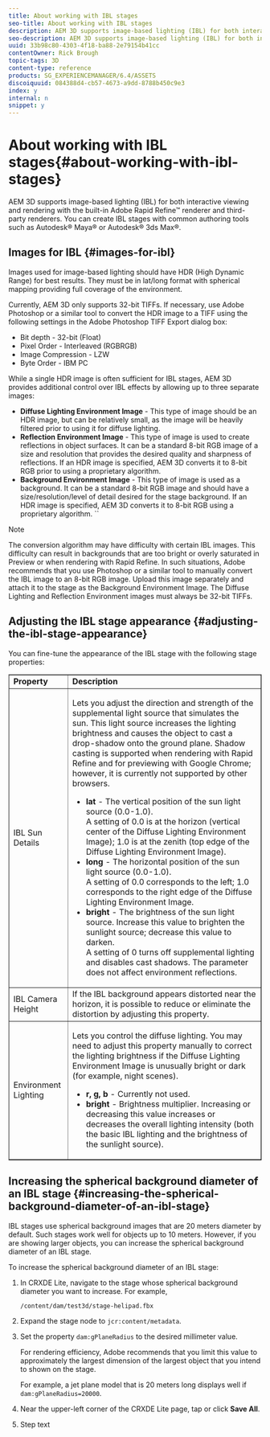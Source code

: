 ```yaml
---
title: About working with IBL stages
seo-title: About working with IBL stages
description: AEM 3D supports image-based lighting (IBL) for both interactive viewing and rendering with the built-in Adobe Rapid Refine™ renderer and third-party renderers.
seo-description: AEM 3D supports image-based lighting (IBL) for both interactive viewing and rendering with the built-in Adobe Rapid Refine™ renderer and third-party renderers.
uuid: 33b98c80-4303-4f18-ba88-2e79154b41cc
contentOwner: Rick Brough
topic-tags: 3D
content-type: reference
products: SG_EXPERIENCEMANAGER/6.4/ASSETS
discoiquuid: 084388d4-cb57-4673-a9dd-8788b450c9e3
index: y
internal: n
snippet: y
---
```


# About working with IBL stages{#about-working-with-ibl-stages}

AEM 3D supports image-based lighting (IBL) for both interactive viewing and rendering with the built-in Adobe Rapid Refine™ renderer and third-party renderers. You can create IBL stages with common authoring tools such as Autodesk® Maya® or Autodesk® 3ds Max®.

## Images for IBL {#images-for-ibl}

Images used for image-based lighting should have HDR (High Dynamic Range) for best results. They must be in lat/long format with spherical mapping providing full coverage of the environment.

Currently, AEM 3D only supports 32-bit TIFFs. If necessary, use Adobe Photoshop or a similar tool to convert the HDR image to a TIFF using the following settings in the Adobe Photoshop TIFF Export dialog box:

* Bit depth - 32-bit (Float)
* Pixel Order - Interleaved (RGBRGB)
* Image Compression - LZW
* Byte Order - IBM PC

While a single HDR image is often sufficient for IBL stages, AEM 3D provides additional control over IBL effects by allowing up to three separate images:

* **Diffuse Lighting Environment Image** - This type of image should be an HDR image, but can be relatively small, as the image will be heavily filtered prior to using it for diffuse lighting.
* **Reflection Environment Image** - This type of image is used to create reflections in object surfaces. It can be a standard 8-bit RGB image of a size and resolution that provides the desired quality and sharpness of reflections. If an HDR image is specified, AEM 3D converts it to 8-bit RGB prior to using a proprietary algorithm.
* **Background Environment Image** - This type of image is used as a background. It can be a standard 8-bit RGB image and should have a size/resolution/level of detail desired for the stage background. If an HDR image is specified, AEM 3D converts it to 8-bit RGB using a proprietary algorithm. ``

>[!NOTE]
>
>The conversion algorithm may have difficulty with certain IBL images. This difficulty can result in backgrounds that are too bright or overly saturated in Preview or when rendering with Rapid Refine. In such situations, Adobe recommends that you use Photoshop or a similar tool to manually convert the IBL image to an 8-bit RGB image. Upload this image separately and attach it to the stage as the Background Environment Image. The Diffuse Lighting and Reflection Environment images must always be 32-bit TIFFs.

## Adjusting the IBL stage appearance {#adjusting-the-ibl-stage-appearance}

You can fine-tune the appearance of the IBL stage with the following stage properties:

<table border="1" cellpadding="1" cellspacing="0" width="100%"> 
 <tbody> 
  <tr> 
   <td><strong>Property</strong><br /> </td> 
   <td><strong>Description</strong></td> 
  </tr> 
  <tr> 
   <td>IBL Sun Details</td> 
   <td><p>Lets you adjust the direction and strength of the supplemental light source that simulates the sun. <span class="diff-html-added">This light source increases the lighting brightness and causes the object to cast a drop-shadow onto the ground plane. Shadow casting is supported when rendering with Rapid Refine and for previewing with Google Chrome; however, it is currently not supported by other browsers.</span></p> 
    <ul> 
     <li><strong>lat</strong> - The vertical position of the sun light source (<span class="code">0.0</span>-<span class="code">1.0</span>).<br /> A setting of <span class="code">0.0</span> is at the horizon (vertical center of the Diffuse Lighting Environment Image); <span class="code">1.0</span> is at the zenith (top edge of the Diffuse Lighting Environment Image).</li> 
     <li><strong>long</strong> - The horizontal position of the sun light source (<span class="code">0.0</span>-<span class="code">1.0</span>).<br /> A setting of 0.0 corresponds to the left; 1.0 corresponds to the right edge of the Diffuse Lighting Environment Image.<br /> </li> 
     <li><strong>bright</strong> - The brightness of the sun light source. Increase this value to brighten the sunlight source; decrease this value to darken. <br /> A setting of <span class="code">0</span> turns off supplemental lighting and disables cast shadows. The parameter does not affect environment reflections.<br /> </li> 
    </ul> </td> 
  </tr> 
  <tr> 
   <td>IBL Camera Height</td> 
   <td>If the IBL background appears distorted near the horizon, it is possible to reduce or eliminate the distortion by adjusting this property. <br /> </td> 
  </tr> 
  <tr> 
   <td>Environment Lighting</td> 
   <td><p><span class="diff-html-added">Lets you control the diffuse lighting. You may need to adjust this property manually to correct the lighting brightness if the Diffuse Lighting Environment Image is unusually bright or dark (for example, night scenes).</span></p> 
    <ul> 
     <li><strong>r, g, b</strong> - Currently not used.</li> 
     <li><strong>bright</strong> - <span class="diff-html-added">Brightness multiplier. Increasing or decreasing this value increases or decreases the overall lighting intensity (both the basic IBL lighting and the brightness of the sunlight source).</span></li> 
    </ul> </td> 
  </tr> 
 </tbody> 
</table>

## Increasing the spherical background diameter of an IBL stage {#increasing-the-spherical-background-diameter-of-an-ibl-stage}

IBL stages use spherical background images that are 20 meters diameter by default. Such stages work well for objects up to 10 meters. However, if you are showing larger objects, you can increase the spherical background diameter of an IBL stage.

To increase the spherical background diameter of an IBL stage:

1. In CRXDE Lite, navigate to the stage whose spherical background diameter you want to increase. For example,

   `/content/dam/test3d/stage-helipad.fbx`

1. Expand the stage node to `jcr:content/metadata`.
1. Set the property `dam:gPlaneRadius` to the desired millimeter value.

   For rendering efficiency, Adobe recommends that you limit this value to approximately the largest dimension of the largest object that you intend to shown on the stage.

   For example, a jet plane model that is 20 meters long displays well if `dam:gPlaneRadius=20000`.

1. Near the upper-left corner of the CRXDE Lite page, tap or click **Save All**.  

1. Step text

